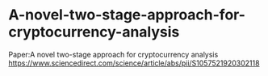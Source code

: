 # A-novel-two-stage-approach-for-cryptocurrency-analysis
Paper:A novel two-stage approach for cryptocurrency analysis
https://www.sciencedirect.com/science/article/abs/pii/S1057521920302118
